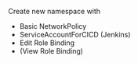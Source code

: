 Create new namespace with
- Basic NetworkPolicy
- ServiceAccountForCICD (Jenkins)
- Edit Role Binding
- (View Role Binding)
